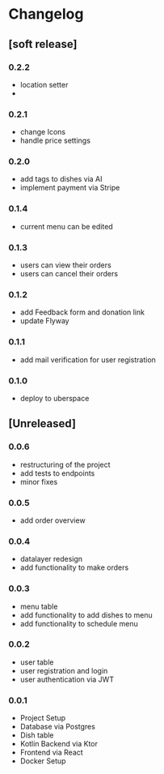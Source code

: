 # Changelog

## [soft release]

### 0.2.2

- location setter
-

### 0.2.1

- change Icons
- handle price settings

### 0.2.0

- add tags to dishes via AI
- implement payment via Stripe

### 0.1.4

- current menu can be edited

### 0.1.3

- users can view their orders
- users can cancel their orders

### 0.1.2

- add Feedback form and donation link
- update Flyway

### 0.1.1

- add mail verification for user registration

### 0.1.0

- deploy to uberspace

## [Unreleased]

### 0.0.6

- restructuring of the project
- add tests to endpoints
- minor fixes

### 0.0.5

- add order overview

### 0.0.4

- datalayer redesign
- add functionality to make orders

### 0.0.3

- menu table
- add functionality to add dishes to menu
- add functionality to schedule menu

### 0.0.2

- user table
- user registration and login
- user authentication via JWT

### 0.0.1

- Project Setup
- Database via Postgres
- Dish table
- Kotlin Backend via Ktor
- Frontend via React
- Docker Setup
